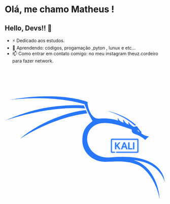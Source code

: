 # Olá, me chamo Matheus ! 
## Hello, Devs!!    👋


- ⚡ Dedicado aos estudos.
- 🌱 Aprendendo: códigos, progamação ,pyton , lunux e etc...
- 📫 Como entrar em contato comigo: no meu instagram theuz.cordeiro para fazer network.


<svg viewBox="0 0 128 128">
<filter id="a" width="1.137" height="1.27" x="-.069" y="-.135" color-interpolation-filters="sRGB"><feGaussianBlur stdDeviation="7.49"></feGaussianBlur></filter><path fill="#367bf0" d="M129.278 186.1a8.81 8.81 0 0 0-8.25 5.896c-.405 1.141-.523 2.297-.523 3.494v117.653c.138 4.902 3.972 8.724 8.83 8.736 10.182.013 31.15-.035 31.15-.035l-.037-9.106h-30.584c-.162-.978-.12-116.118.037-116.646.937-.13 247.478-.084 248.02.043.149.888.106 116.04-.057 116.646H171.68v9.106s.803 0 1.172.013h205.9a8.82 8.82 0 0 0 8.223-5.833c.405-1.11.521-2.253.521-3.422V194.772c-.077-3.894-2.727-7.315-6.476-8.35l-.006-.008c-.993-.266-1.984-.314-3.01-.314zm114.815 34.545c-.077.148-.134.256-.164.357-8.356 22.407-16.704 44.823-25.057 67.227-.037.036-.037.105-.037.148v.072c0 .03.036.043.043.077h11.47l.022.004c.089-.256.19-.475.268-.713 1.776-5.046 3.553-10.083 5.334-15.133a80 80 0 0 0 .86-2.444c.105-.34.277-.517.636-.474.116.013.25 0 .369 0h25.072c2.267 6.279 4.518 12.512 6.76 18.746h11.736a113693 113693 0 0 1-25.312-67.867zm-44.115.228c-.655 0-1.067.19-1.499.697-8.739 10.35-17.498 20.7-26.257 31.038-.117.132-.267.251-.52.484v-25.746c0-2.131.037-4.269 0-6.4h-10.99v67.507c.872.153 10.417.122 11.006-.037v-.86l-.03-.003v-23.547c0-.531.149-.904.583-1.24 1.818-1.439 3.613-2.919 5.408-4.387.179-.133.353-.251.576-.414.193.25.355.455.506.68 3.05 4.4 6.104 8.797 9.152 13.19 3.74 5.414 7.488 10.803 11.22 16.19.208.313.399.55.858.55 3.93-.014 7.858-.014 11.783-.014.13 0 .264-.043.471-.09-8.693-12.66-17.35-25.23-26.033-37.88 1.747-2.027 3.437-3.98 5.125-5.98a1766 1766 0 0 0 5.068-5.894c1.688-1.967 3.363-3.938 5.055-5.907 1.688-1.973 3.38-3.942 5.049-5.91a899 899 0 0 0 5.129-6.013h-.99c-3.558 0-7.113.02-10.67-.014zm89.06.07c-.183.845-.138 67.033.037 67.588h39.535v-9.404h-19.07c-1.603 0-3.22.014-4.816 0-1.574-.013-3.14.06-4.772-.035v-52.926l-.01-.01c0-1.748.066-3.481-.049-5.213zm47.094.022v67.549h10.95c.035-.114.064-.176.064-.252v-66.903h-.006a.9.9 0 0 0-.038-.3c0-.03-.037-.036-.037-.057 0-.013-.043-.037-.043-.037zm-86.16 9.455c.116.177.208.285.24.402 1.836 6.855 4.344 13.506 6.623 20.23.947 2.799 1.929 5.579 2.893 8.378l.234.81h-19.693c.087-.291.162-.542.248-.793 2.311-6.693 4.656-13.355 6.908-20.066.904-2.697 1.584-5.48 2.353-8.23.065-.209.106-.417.194-.731z" filter="url(#a)" opacity=".548" transform="translate(75.053 41.52) scale(.08238)"></path><path fill="#2777ff" d="M85.703 56.686a.73.73 0 0 0-.68.486.8.8 0 0 0-.043.287v9.693a.73.73 0 0 0 .728.72l2.566-.003-.003-.75h-2.52c-.013-.081-.01-9.567.003-9.61.078-.01 20.388-.007 20.433.003.012.074.009 9.56-.005 9.61H89.196v.75l.097.001h16.962a.727.727 0 0 0 .72-.762V57.4a.73.73 0 0 0-.533-.689 1 1 0 0 0-.249-.026zm9.459 2.846-.014.03-2.064 5.537c-.003.003-.003.01-.003.013v.006l.003.006h.947l.022-.058.44-1.247q.037-.1.07-.201c.009-.028.023-.043.053-.04q.015.002.03 0h2.066l.557 1.545h.966l-2.085-5.591zm-3.635.019a.14.14 0 0 0-.123.057q-1.08 1.28-2.163 2.557l-.043.04v-2.121c0-.176.003-.352 0-.528h-.905v5.562c.071.013.858.01.906-.003v-.071h-.002v-1.94c0-.044.012-.075.048-.102q.224-.179.445-.362.022-.014.048-.034.024.03.041.056l.754 1.087.925 1.334c.017.025.033.045.07.045l.971-.001q.014-.001.039-.008c-.716-1.043-1.43-2.078-2.145-3.12.144-.167.283-.328.423-.493l.417-.486.416-.486q.21-.244.416-.487c.139-.16.276-.322.423-.495h-.082q-.44.001-.879-.001m7.337.005c-.015.07-.011 5.523.003 5.568h3.257v-.774h-1.967c-.13-.001-.26.005-.393-.003v-4.36l-.001-.001c0-.144.005-.287-.004-.43zm3.88.002v5.565h.902q.005-.014.005-.02V59.59q0-.013-.003-.025l-.003-.005-.004-.003zm-7.098.78q.015.02.02.032c.151.565.358 1.113.545 1.667l.239.69.019.067h-1.622l.02-.066c.19-.551.384-1.1.57-1.653.074-.222.13-.451.193-.678z"></path><path fill="#2777ff" d="M64.913 33.836s-10.107.277-26.708 7.24c-16.917 7.098-26.075 15.76-26.075 15.76s24.614-16.953 53.861-20.54zm38.95 12.243 1.299-.209s-8.337-8.372-23.073-11.445c8.358 2.514 15.772 6.19 21.774 11.653zm2.493 3.57c.168-.367.953 1.026 1.503 1.59.032.12.074.191-.217.16-.036-.124-.08-.156-.08-.156s-.728-.345-.967-.616c-.238-.27-.324-.776-.239-.978M128 91.203s-.13-18.384-29.173-19.89a94 94 0 0 0-12.957.258c-22.933 2.467-26.293-24.24-9.118-27.222 7.115-1.267 16.041 1.794 24.779 4.904.066 1.042.196 1.962.96 2.751.763.79 3.473 1.473 4.357 1.875.883.402 3.729 1.856 5.576 3.843.294-.701 3.09-2.921 3.09-2.921s-.712.083-2.43-.382c-1.72-.464-3.868-2.156-3.924-2.26s-.104-.272.276-.386c.272-.276-.472-1.02-.794-1.287s-2.61-3.433-2.663-3.507c-.054-.073-.077-.149-.225-.229-.448-.099-2.325.422-2.325.422s-3.071-1.165-4.376-4.178c.066.543-.396 1.186.225 2.39-1.592-.504-3.01-1.484-4.305-4.116-.47 1.61.24 2.54.24 2.54s-3.7-.668-4.59-3.938c-.492 1.552.226 2.39.226 2.39s-6.165-2.513-15.934-1.638c-6.593.017-9.037-11.355-8.614-13.348 0 0-9.897-4.08-28.664-4.528C18.87 22.3 3.824 25.597 3.824 25.597s32.724-4.674 60.063 3.508c1.272 3.92 4.593 10.335 6.346 13.403-3.88 3.261-8.307 6.4-8.134 16.04.173 9.638 9.194 17.281 19.421 16.58 9.738-.397 16.439-.954 24.949 2.488 8.148 3.553 15.727 16.003 17.46 27.68-.14-8.772-5.172-27.188-20.955-31.437C124.637 75.58 128 91.203 128 91.203m-63.723-58.75-1-2.401s-12.865-1.055-29.763 1.757S0 42.193 0 42.193s34.313-12.154 64.276-9.74"></path>
</svg>
